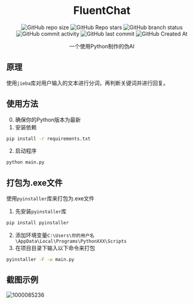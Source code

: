 <div align="center">

# FluentChat
![GitHub repo size](https://img.shields.io/github/repo-size/Meltide/FluentChat)
![GitHub Repo stars](https://img.shields.io/github/stars/Meltide/FluentChat?style=flat)
![GitHub branch status](https://img.shields.io/github/checks-status/Meltide/FluentChat/main)
![GitHub commit activity](https://img.shields.io/github/commit-activity/t/Meltide/FluentChat)
![GitHub last commit](https://img.shields.io/github/last-commit/Meltide/FluentChat)
![GitHub Created At](https://img.shields.io/github/created-at/Meltide/FluentChat)

一个使用Python制作的伪AI

</div>

## 原理
使用`jieba`库对用户输入的文本进行分词，再判断关键词并进行回复。

## 使用方法
0. 确保你的Python版本为最新
1. 安装依赖
```bash
pip install -r requirements.txt
```
2. 启动程序
```bash
python main.py
```

## 打包为.exe文件
使用`pyinstaller`库来打包为.exe文件
1. 先安装`pyinstaller`库
```bash
pip install pyinstaller
```
2. 添加环境变量`C:\Users\你的用户名\AppData\Local\Programs\PythonXXX\Scripts`
3. 在项目目录下输入以下命令来打包
```bash
pyinstaller -F -w main.py
```

## 截图示例
![1000085236](https://github.com/user-attachments/assets/98a5acd7-cdf1-48a1-bfbb-20d4354ded4a)
